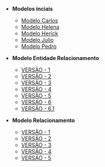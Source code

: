 - **Modelos inciais**

  - [Modelo Carlos](docs/modelos-iniciais/ModeloCarlos.md)
  - [Modelo Helena](docs/modelos-iniciais/ModeloHelena.md)
  - [Modelo Herick](docs/modelos-iniciais/ModeloHerick.md)
  - [Modelo Julio](docs/modelos-iniciais/ModeloJulio.md)
  - [Modelo Pedro](docs/modelos-iniciais/ModeloPedro.md)

- **Modelo Entidade Relacionamento**

  - [VERSÃO - 1](modulo-1-MER/MER_v0.1.png)
  - [VERSÃO - 2](modulo-1-MER/MER_v0.2.png)
  - [VERSÃO - 3](modulo-1-MER/MER_v0.3.png)
  - [VERSÃO - 4](modulo-1-MER/MER_v0.4.png)
  - [VERSÃO - 5](modulo-1-MER/MER_v0.5.drawio.png)
  - [VERSÃO - 6](modulo-1-MER/MER_v0.6.drawio.png)
  - [VERSÃO - 6.1](modulo-1-MER/MER_v0.6.1.drawio.png)


- **Modelo Relacionamento**

  - [VERSÃO - 1](modulo-2-MRel/ModeloRelacional_v1.png)
  - [VERSÃO - 2](modulo-2-MRel/ModeloRelacional_v2.png)
  - [VERSÃO - 3](modulo-2-MRel/ModeloRelacional_v3.png)
  - [VERSÃO - 4](modulo-2-MRel/ModeloRelacional_v4.jpg)
  - [VERSÃO - 5](modulo-2-MRel/ModeloRelacional_v5.png)

